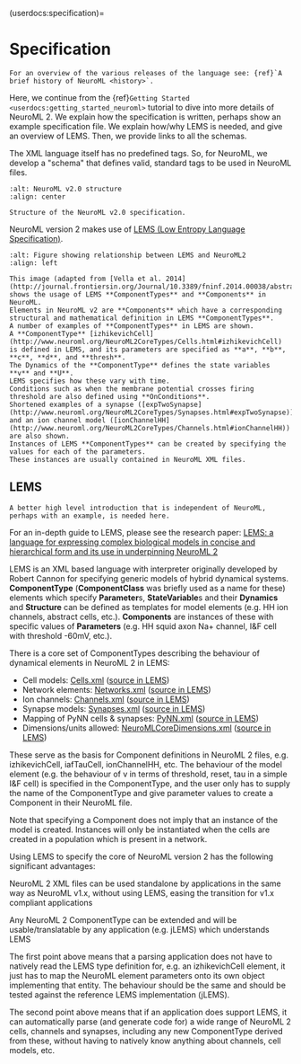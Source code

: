 (userdocs:specification)=
# Specification

```{admonition} NeuroML v2.0 is the current stable release of the language, and is described below.
For an overview of the various releases of the language see: {ref}`A brief history of NeuroML <history>`.
```

Here, we continue from the {ref}`Getting Started <userdocs:getting_started_neuroml>` tutorial to dive into more details of NeuroML 2.
We explain how the specification is written, perhaps show an example specification file.
We explain how/why LEMS is needed, and give an overview of LEMS.
Then, we provide links to all the schemas.

The XML language itself has no predefined tags.
So, for NeuroML, we develop a "schema" that defines valid, standard tags to be used in NeuroML files.


```{figure} ../images/Figure6a.png
:alt: NeuroML v2.0 structure
:align: center

Structure of the NeuroML v2.0 specification.
```
<!-- Sphinx etc. do not support Image maps, so we can't reproduce what's on the NeuroML website -->

NeuroML version 2 makes use of [LEMS (Low Entropy Language Specification)](http://lems.github.io/LEMS).

```{figure} ../images/lems-neuroml2.png
:alt: Figure showing relationship between LEMS and NeuroML2
:align: left

This image (adapted from [Vella et al. 2014](http://journal.frontiersin.org/Journal/10.3389/fninf.2014.00038/abstract)) shows the usage of LEMS **ComponentTypes** and **Components** in NeuroML.
Elements in NeuroML v2 are **Components** which have a corresponding structural and mathematical definition in LEMS **ComponentTypes**.
A number of examples of **ComponentTypes** in LEMS are shown.
A **ComponentType** [izhikevichCell](http://www.neuroml.org/NeuroML2CoreTypes/Cells.html#izhikevichCell) is defined in LEMS, and its parameters are specified as **a**, **b**, **c**, **d**, and **thresh**.
The Dynamics of the **ComponentType** defines the state variables **v** and **U**.
LEMS specifies how these vary with time.
Conditions such as when the membrane potential crosses firing threshold are also defined using **OnConditions**.
Shortened examples of a synapse ([expTwoSynapse](http://www.neuroml.org/NeuroML2CoreTypes/Synapses.html#expTwoSynapse)) and an ion channel model ([ionChannelHH](http://www.neuroml.org/NeuroML2CoreTypes/Channels.html#ionChannelHH)) are also shown.
Instances of LEMS **ComponentTypes** can be created by specifying the values for each of the parameters.
These instances are usually contained in NeuroML XML files.
```

## LEMS
```{warning}
A better high level introduction that is independent of NeuroML, perhaps with an example, is needed here.
```
For an in-depth guide to LEMS, please see the research paper: [LEMS: a language for expressing complex biological models in concise and hierarchical form and its use in underpinning NeuroML 2](https://www.frontiersin.org/articles/10.3389/fninf.2014.00079/full)

LEMS is an XML based language with interpreter originally developed by Robert Cannon for specifying generic models of hybrid dynamical systems.
**ComponentType** (**ComponentClass** was briefly used as a name for these) elements which specify **Parameter**s, **StateVariable**s and their **Dynamics** and **Structure** can be defined as templates for model elements (e.g. HH ion channels, abstract cells, etc.).
**Components** are instances of these with specific values of **Parameters** (e.g. HH squid axon Na+ channel, I&F cell with threshold -60mV, etc.).

There is a core set of ComponentTypes describing the behaviour of dynamical elements in NeuroML 2 in LEMS:

- Cell models: [Cells.xml](http://www.neuroml.org/NeuroML2CoreTypes/Cells.html) ([source in LEMS](https://github.com/NeuroML/NeuroML2/blob/master/NeuroML2CoreTypes/Cells.xml?view=markup))
- Network elements: [Networks.xml](http://www.neuroml.org/NeuroML2CoreTypes/Networks.html) ([source in LEMS](https://github.com/NeuroML/NeuroML2/blob/master/NeuroML2CoreTypes/Networks.xml?view=markup))
- Ion channels: [Channels.xml](http://www.neuroml.org/NeuroML2CoreTypes/Channels.html) ([source in LEMS](https://github.com/NeuroML/NeuroML2/blob/master/NeuroML2CoreTypes/Channels.xml?view=markup))
- Synapse models: [Synapses.xml](http://www.neuroml.org/NeuroML2CoreTypes/Synapses.html) ([source in LEMS](https://github.com/NeuroML/NeuroML2/blob/master/NeuroML2CoreTypes/Synapses.xml?view=markup))
- Mapping of PyNN cells & synapses: [PyNN.xml](http://www.neuroml.org/NeuroML2CoreTypes/PyNN.html) ([source in LEMS](https://github.com/NeuroML/NeuroML2/blob/master/NeuroML2CoreTypes/PyNN.xml?view=markup))
- Dimensions/units allowed: [NeuroMLCoreDimensions.xml](http://www.neuroml.org/NeuroML2CoreTypes/NeuroMLCoreDimensions.html) ([source in LEMS](https://github.com/NeuroML/NeuroML2/blob/master/NeuroML2CoreTypes/NeuroMLCoreDimensions.xml?view=markup))

These serve as the basis for Component definitions in NeuroML 2 files, e.g. izhikevichCell, iafTauCell, ionChannelHH, etc.
The behaviour of the model element (e.g. the behaviour of v in terms of threshold, reset, tau in a simple I&F cell) is specified in the ComponentType, and the user only has to supply the name of the ComponentType and give parameter values to create a Component in their NeuroML file.

Note that specifying a Component does not imply that an instance of the model is created.
Instances will only be instantiated when the cells are created in a population which is present in a network.


Using LEMS to specify the core of NeuroML version 2 has the following significant advantages:

NeuroML 2 XML files can be used standalone by applications in the same way as NeuroML v1.x, without using LEMS, easing the transition for v1.x compliant applications

Any NeuroML 2 ComponentType can be extended and will be usable/translatable by any application (e.g. jLEMS) which understands LEMS

The first point above means that a parsing application does not have to natively read the LEMS type definition for, e.g. an izhikevichCell element, it just has to map the NeuroML element parameters onto its own object implementing that entity.
The behaviour should be the same and should be tested against the reference LEMS implementation (jLEMS).

The second point above means that if an application does support LEMS, it can automatically parse (and generate code for) a wide range of NeuroML 2 cells, channels and synapses, including any new ComponentType derived from these, without having to natively know anything about channels, cell models, etc.

<!--  -->
<!-- - [Networks](https://www.neuroml.org/NeuroML2CoreTypes/Networks.html) -->
<!-- - [Synapses](https://www.neuroml.org/NeuroML2CoreTypes/Synapses.html) -->
<!-- - [Inputs](https://www.neuroml.org/NeuroML2CoreTypes/Inputs.html) -->
<!-- - [Channels](https://www.neuroml.org/NeuroML2CoreTypes/Channels.html) -->
<!-- - [Cells](https://www.neuroml.org/NeuroML2CoreTypes/Cells.html) -->
<!-- - [Cell Morphology](https://www.neuroml.org/NeuroML2CoreTypes/Cells.html#morphology) -->
<!--  -->
